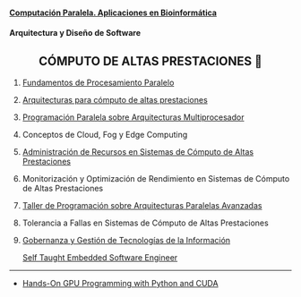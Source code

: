#### [Computación Paralela. Aplicaciones en Bioinformática](./ComputacionParalelaAppBioinformatica/README.md)

#### Arquitectura y Diseño de Software

<h2 align="center"> CÓMPUTO DE ALTAS PRESTACIONES </b> 💛</h2>


  1) [Fundamentos de Procesamiento Paralelo](./FundamentosProcesamientoParalelo)
  2) [Arquitecturas para cómputo de altas prestaciones](./ArquitecturasComputoAltasPrestaciones)
  3) [Programación Paralela sobre Arquitecturas Multiprocesador](./ProgramacionParalelaArquitecturasMultiprocesado)
  4) Conceptos de Cloud, Fog y Edge Computing
  5) [Administración de Recursos en Sistemas de Cómputo de Altas Prestaciones](./AdministracionRecursosSistemasAltasPrestaciones)
  6) Monitorización y Optimización de Rendimiento en Sistemas de Cómputo de Altas Prestaciones
  7) [Taller de Programación sobre Arquitecturas Paralelas Avanzadas](./TallerProgArquitecturasParalelas)
  8) Tolerancia a Fallas en Sistemas de Cómputo de Altas Prestaciones
  9) [Gobernanza y Gestión de Tecnologías de la Información](./Gobernanza_Gestion_Tecnologias_de_la_Informacion)



     [Self Taught Embedded Software Engineer](https://github.com/FernandoFH/Embedded.Systems.Playground)

--- 
- [Hands-On GPU Programming with Python and CUDA](https://github.com/PacktPublishing/Hands-On-GPU-Programming-with-Python-and-CUDA)
